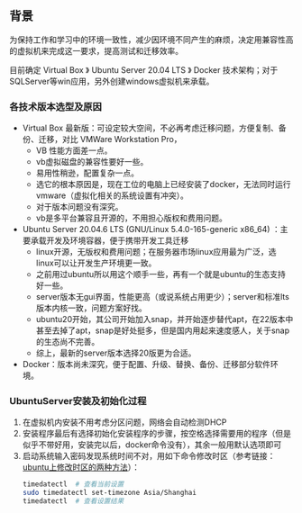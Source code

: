 ## 背景

为保持工作和学习中的环境一致性，减少因环境不同产生的麻烦，决定用兼容性高的虚拟机来完成这一要求，提高测试和迁移效率。

目前确定 Virtual Box 》 Ubuntu Server 20.04 LTS 》 Docker 技术架构；对于SQLServer等win应用，另外创建windows虚拟机来承载。

### 各技术版本选型及原因

* Virtual Box 最新版：可设定较大空间，不必再考虑迁移问题，方便复制、备份、迁移，对比 VMWare Workstation Pro，
    * VB 性能方面差一点。
    * vb虚拟磁盘的兼容性要好一些。
    * 易用性稍逊，配置复杂一点。
    * 选它的根本原因是，现在工位的电脑上已经安装了docker，无法同时运行vmware（虚拟化相关的系统设置有冲突）。
    * 对于版本问题没有深究。
    * vb是多平台兼容且开源的，不用担心版权和费用问题。
* Ubuntu Server 20.04.6 LTS (GNU/Linux 5.4.0-165-generic x86_64) ：主要承载开发及环境容器，便于携带开发工具迁移
    * linux开源，无版权和费用问题；在服务器市场linux应用最为广泛，选linux可以让开发生产环境更一致。
    * 之前用过ubuntu所以用这个顺手一些，再有一个就是ubuntu的生态支持好一些。
    * server版本无gui界面，性能更高（或说系统占用更少）；server和标准lts版本内核一致，问题方案好找。
    * ubuntu20开始，其公司开始加入snap，并开始逐步替代apt，在22版本中甚至去掉了apt，snap是好处挺多，但是国内用起来速度感人，关于snap的生态尚不完善。
    * 综上，最新的server版本选择20版更为合适。
* Docker：版本尚未深究，便于配置、升级、替换、备份、迁移部分软件环境。

### UbuntuServer安装及初始化过程

1. 在虚拟机内安装不用考虑分区问题，网络会自动检测DHCP
2. 安装程序最后有选择初始化安装程序的步骤，按空格选择需要用的程序（但是似乎不带好用，安装完以后，docker命令没有），其余一般用默认选项即可
3. 启动系统输入密码发现系统时间不对，用如下命令修改时区（参考链接：[ubuntu上修改时区的两种方法](https://blog.csdn.net/kaka_buka/article/details/131540461)）：
   ```Bash
   timedatectl  # 查看当前设置
   sudo timedatectl set-timezone Asia/Shanghai
   timedatectl  # 查看设置结果
   ```
